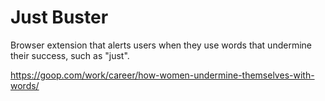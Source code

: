 # Just Buster

Browser extension that alerts users when they use words that undermine their success, such as "just".

https://goop.com/work/career/how-women-undermine-themselves-with-words/

